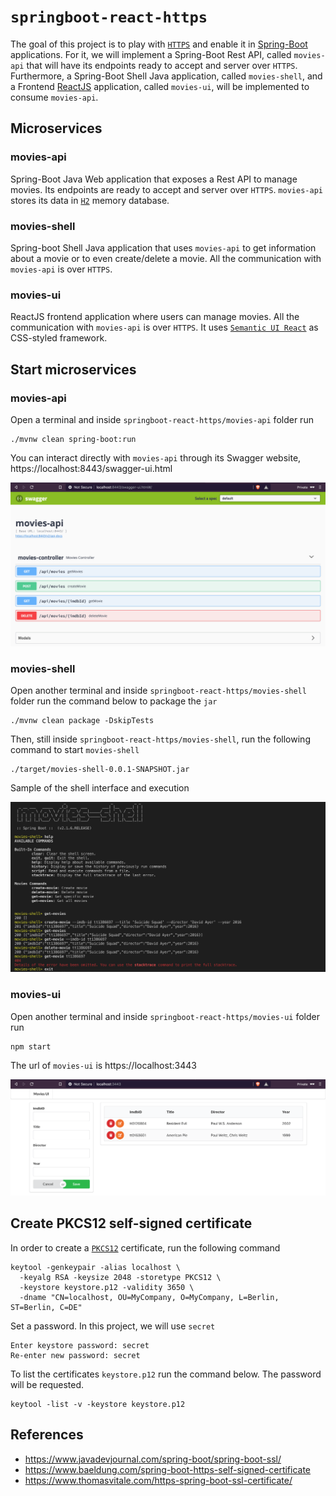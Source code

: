 # `springboot-react-https`

The goal of this project is to play with [`HTTPS`](https://en.wikipedia.org/wiki/HTTPS) and enable it in [Spring-Boot](https://spring.io/projects/spring-boot) applications. For it, we will implement a Spring-Boot Rest API, called `movies-api` that will have its endpoints ready to accept and server over `HTTPS`. Furthermore, a Spring-Boot Shell Java application, called `movies-shell`, and a Frontend [ReactJS](https://reactjs.org/) application, called `movies-ui`, will be implemented to consume `movies-api`.

## Microservices

### movies-api

Spring-Boot Java Web application that exposes a Rest API to manage movies. Its endpoints are ready to accept and server over `HTTPS`. `movies-api` stores its data in [`H2`](https://www.h2database.com/html/main.html) memory database.

### movies-shell

Spring-boot Shell Java application that uses `movies-api` to get information about a movie or to even create/delete a movie. All the communication with `movies-api` is over `HTTPS`.

### movies-ui

ReactJS frontend application where users can manage movies. All the communication with `movies-api` is over `HTTPS`. It uses [`Semantic UI React`](https://react.semantic-ui.com/) as CSS-styled framework.

## Start microservices

### movies-api

Open a terminal and inside `springboot-react-https/movies-api` folder run
```
./mvnw clean spring-boot:run
```

You can interact directly with `movies-api` through its Swagger website, https://localhost:8443/swagger-ui.html

![movies-api](images/movies-api.png)

### movies-shell

Open another terminal and inside `springboot-react-https/movies-shell` folder run the command below to package the `jar`
```
./mvnw clean package -DskipTests
```

Then, still inside `springboot-react-https/movies-shell`, run the following command to start `movies-shell`
```
./target/movies-shell-0.0.1-SNAPSHOT.jar
```

Sample of the shell interface and execution

![movies-shell](images/movies-shell.png)

### movies-ui

Open another terminal and inside `springboot-react-https/movies-ui` folder run
```
npm start
```

The url of `movies-ui` is https://localhost:3443

![movies-ui](images/movies-ui.png)

## Create PKCS12 self-signed certificate

In order to create a [`PKCS12`](https://en.wikipedia.org/wiki/PKCS_12) certificate, run the following command
```
keytool -genkeypair -alias localhost \
  -keyalg RSA -keysize 2048 -storetype PKCS12 \
  -keystore keystore.p12 -validity 3650 \
  -dname "CN=localhost, OU=MyCompany, O=MyCompany, L=Berlin, ST=Berlin, C=DE"
```

Set a password. In this project, we will use `secret`
```
Enter keystore password: secret
Re-enter new password: secret
```

To list the certificates `keystore.p12` run the command below. The password will be requested.
```
keytool -list -v -keystore keystore.p12
```

## References

- https://www.javadevjournal.com/spring-boot/spring-boot-ssl/
- https://www.baeldung.com/spring-boot-https-self-signed-certificate
- https://www.thomasvitale.com/https-spring-boot-ssl-certificate/